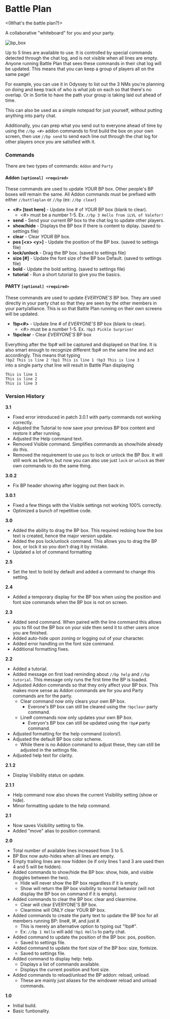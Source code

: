# Battle Plan
<(What's the battle plan?)>

A collaborative "whiteboard" for you and your party.

![bp_box](https://github.com/iLVL-Key/FFXI/assets/101156258/7d7a5a02-d4c6-4a7f-94c8-5d429641961b)

Up to 5 lines are available to use. It is controlled by special commands detected through the chat log, and is not visible when all lines are empty. Anyone running Battle Plan that sees these commands in their chat log will be updated. This means that you can keep a group of players all on the same page!  

For example, you can use it in Odyssey to list out the 3 NMs you're planning on doing and keep track of who is what job on each so that there's no overlap. Or in Sortie to have the path your group is taking laid out ahead of time.

This can also be used as a simple notepad for just yourself, without putting anything into party chat.

Additionally, you can prep what you send out to everyone ahead of time by using the `//bp <#>` addon commands to first build the box on your own screen, then use `//bp send` to send each line out through the chat log for other players once you are satisfied with it.

### Commands
There are two types of commands: `Addon` and `Party`  

#### Addon `[optional] <required>`
These commands are used to update *YOUR* BP box. Other people's BP boxes will remain the same. All Addon commands must be prefixed with either `//battleplan` or `//bp` (ex: `//bp clear`)
- **<#> [text here]** - Update line # of *YOUR* BP box (blank to clear).
  - <#> must be a number 1-5. Ex. `//bp 3 Hello from iLVL of Valefor!`
- **send** - Send your current BP box to the chat log to update other players.
- **show/hide** - Displays the BP box if there is content to diplay. (saved to settings file)
- **clear** - Clear *YOUR* BP box.
- **pos [\<x> \<y>]** - Update the position of the BP box. (saved to settings file)
- **lock/unlock** - Drag the BP box. (saved to settings file)
- **size [#]** - Update the font size of the BP box Default. (saved to settings file)
- **bold** - Update the bold setting. (saved to settings file)
- **tutorial** - Run a short tutorial to give you the basics.

#### PARTY `[optional] <required>`
These commands are used to update *EVERYONE'S* BP box. They are used directly in your party chat so that they are seen by the other members in your party/alliance. This is so that Battle Plan running on their own screens will be updated.
- **!bp<#>** - Update line # of *EVERYONE'S* BP box (blank to clear).
  - <#> must be a number 1-5. Ex. `!bp3 Pickle Surprise!`
- **!bpclear** - Clear *EVERYONE'S* BP box

Everything after the !bp# will be captured and displayed on that line. It is also smart enough to recognize different !bp# on the same line and act accordingly. This means that typing  
`!bp2 This is line 2 !bp1 This is line 1 !bp3 This is line 3`  
into a single party chat line will result in Battle Plan displaying
```
This is line 1
This is line 2
This is line 3
```


### Version History

**3.1**
- Fixed error introduced in patch 3.0.1 with party commands not working correctly.
- Adjusted the Tutorial to now save your previous BP box content and restore it after running.
- Adjusted the Help command text.
- Removed Visible command. Simplifies commands as show/hide already do this.
- Removed the requirement to use `pos` to lock or unlock the BP Box. It will still work as before, but now you can also use just `lock` or `unlock` as their own commands to do the same thing.

**3.0.2**
- Fix BP header showing after logging out then back in.

**3.0.1**
- Fixed a few things with the Visible settings not working 100% correctly.
- Optimized a bunch of repetitive code.

**3.0**
- Added the ability to drag the BP box. This required redoing how the box text is created, hence the major version update.
- Added the pos lock/unlock command. This allows you to drag the BP box, or lock it so you don't drag it by mistake.
- Updated a lot of command formatting

**2.5**
- Set the text to bold by default and added a command to change this setting.

**2.4**
- Added a temporary display for the BP box when using the position and font size commands when the BP box is not on screen.

**2.3**
- Added send command. When paired with the line command this allows you to fill out the BP box on your side then send it to other users once you are finished.
- Added auto-hide upon zoning or logging out of your character.
- Added error handling on the font size command.
- Additional formatting fixes.

**2.2**
- Added a tutorial.
- Added message on first load reminding about `//bp help` and `//bp tutorial`. This message only runs the first time the BP is loaded.
- Adjusted Addon commands so that they only affect your BP box. This makes more sense as Addon commands are for you and Party commands are for the party.
  - Clear command now only clears your own BP box.
    - Everone's BP box can still be cleared using the `!bpclear` party command.
  - Line# commands now only updates your own BP box.
    - Everyon's BP box can still be updated using the `!bp#` party command.
- Adjusted formatting for the help command (colors!).
- Adjusted the default BP box color scheme.
  - While there is no Addon command to adjust these, they can still be adjusted in the settings file.
- Adjusted help text for clarity.

**2.1.2**
- Display Visibility status on update.

**2.1.1**
- Help command now also shows the current Visibility setting (show or hide).
- Minor formatting update to the help command.

**2.1**
- Now saves Visibility setting to file.
- Added "move" alias to position command.

**2.0**
- Total number of available lines increased from 3 to 5.
- BP Box now auto-hides when all lines are empty.
- Empty trailing lines are now hidden (ie if only lines 1 and 3 are used then 4 and 5 will be hidden).
- Added commands to show/hide the BP box: show, hide, and visible (toggles between the two).
  - Hide will never show the BP box regardless if it is empty.
  - Show will return the BP box visibility to normal behavior (will not display the BP box on command if it is empty).
- Added commands to clear the BP box: clear and clearmine.
  - Clear will clear EVERYONE'S BP box.
  - Clearmine will ONLY clear YOUR BP box.
- Added commands to create the party text to update the BP box for all members running BP: line#, l#, and just #.
  - This is merely an alternative option to typing out "!bp#".
  - Ex: `//bp 1 Hello` will add `!bp1 Hello` to party chat.
- Added command to update the position of the BP box: pos, position.
  - Saved to settings file.
- Added command to update the font size of the BP box: size, fontsize.
  - Saved to settings file.
- Added command to display help: help.
  - Displays a list of commands available.
  - Displays the current position and font size.
- Added commands to reload/unload the BP addon: reload, unload.
  - These are mainly just aliases for the windower reload and unload commands.

**1.0**
- Initial build.
- Basic funtionality.
